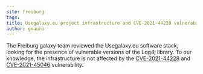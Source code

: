 ```yaml
---
site: freiburg
tags:
title: Usegalaxy.eu project infrastructure and CVE-2021-44228 vulnerability
author: gmauro
---
```


The Freiburg galaxy team reviewed the Usegalaxy.eu software stack, looking for the presence of vulnerable versions of the Log4j library. 
To our knowledge, the infrastructure is not affected by the [CVE-2021-44228](https://cve.mitre.org/cgi-bin/cvename.cgi?name=CVE-2021-44228) and [CVE-2021-45046](https://cve.mitre.org/cgi-bin/cvename.cgi?name=CVE-2021-45046) vulnerability.

